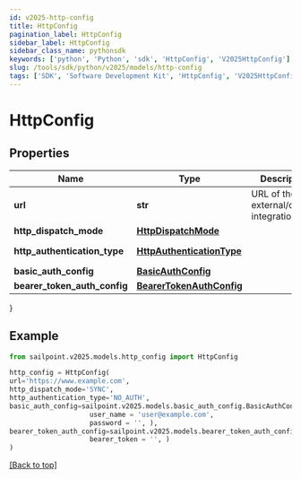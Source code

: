 ```yaml
---
id: v2025-http-config
title: HttpConfig
pagination_label: HttpConfig
sidebar_label: HttpConfig
sidebar_class_name: pythonsdk
keywords: ['python', 'Python', 'sdk', 'HttpConfig', 'V2025HttpConfig']
slug: /tools/sdk/python/v2025/models/http-config
tags: ['SDK', 'Software Development Kit', 'HttpConfig', 'V2025HttpConfig']
---
```


# HttpConfig

## Properties

| Name | Type | Description | Notes |
| --- | --- | --- | --- |
| **url** | **str** | URL of the external/custom integration. | [required] |
| **http_dispatch_mode** | [**HttpDispatchMode**](http-dispatch-mode) |  | [required] |
| **http_authentication_type** | [**HttpAuthenticationType**](http-authentication-type) |  | [optional] [default to HttpAuthenticationType.NO_AUTH] |
| **basic_auth_config** | [**BasicAuthConfig**](basic-auth-config) |  | [optional] |
| **bearer_token_auth_config** | [**BearerTokenAuthConfig**](bearer-token-auth-config) |  | [optional] |

}

## Example

```python
from sailpoint.v2025.models.http_config import HttpConfig

http_config = HttpConfig(
url='https://www.example.com',
http_dispatch_mode='SYNC',
http_authentication_type='NO_AUTH',
basic_auth_config=sailpoint.v2025.models.basic_auth_config.BasicAuthConfig(
                    user_name = 'user@example.com',
                    password = '', ),
bearer_token_auth_config=sailpoint.v2025.models.bearer_token_auth_config.BearerTokenAuthConfig(
                    bearer_token = '', )
)

```

[[Back to top]](#)
